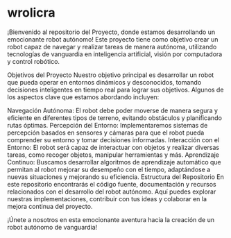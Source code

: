 # wrolicra
¡Bienvenido al repositorio del Proyecto, donde estamos desarrollando un emocionante robot autónomo! Este proyecto tiene como objetivo crear un robot capaz de navegar y realizar tareas de manera autónoma, utilizando tecnologías de vanguardia en inteligencia artificial, visión por computadora y control robótico.

Objetivos del Proyecto
Nuestro objetivo principal es desarrollar un robot que pueda operar en entornos dinámicos y desconocidos, tomando decisiones inteligentes en tiempo real para lograr sus objetivos. Algunos de los aspectos clave que estamos abordando incluyen:

Navegación Autónoma: El robot debe poder moverse de manera segura y eficiente en diferentes tipos de terreno, evitando obstáculos y planificando rutas óptimas.
Percepción del Entorno: Implementaremos sistemas de percepción basados en sensores y cámaras para que el robot pueda comprender su entorno y tomar decisiones informadas.
Interacción con el Entorno: El robot será capaz de interactuar con objetos y realizar diversas tareas, como recoger objetos, manipular herramientas y más.
Aprendizaje Continuo: Buscamos desarrollar algoritmos de aprendizaje automático que permitan al robot mejorar su desempeño con el tiempo, adaptándose a nuevas situaciones y mejorando su eficiencia.
Estructura del Repositorio
En este repositorio encontrarás el código fuente, documentación y recursos relacionados con el desarrollo del robot autónomo. Aquí puedes explorar nuestras implementaciones, contribuir con tus ideas y colaborar en la mejora continua del proyecto.

¡Únete a nosotros en esta emocionante aventura hacia la creación de un robot autónomo de vanguardia!

